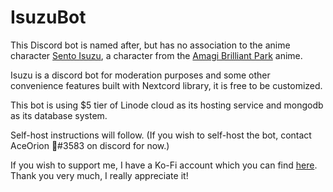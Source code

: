 # IsuzuBot

This Discord bot is named after, but has no association to the anime character [Sento Isuzu](https://myanimelist.net/character/99035/Isuzu_Sento/), a character from the [Amagi Brilliant Park](https://myanimelist.net/anime/22147/Amagi_Brilliant_Park) anime.

Isuzu is a discord bot for moderation purposes and some other convenience features built with Nextcord library, it is free to be customized.

This bot is using $5 tier of Linode cloud as its hosting service and mongodb as its database system.

Self-host instructions will follow. (If you wish to self-host the bot, contact AceOrion 🤖#3583 on discord for now.)

If you wish to support me, I have a Ko-Fi account which you can find [here](https://ko-fi.com/aceorion18). Thank you very much, I really appreciate it!
